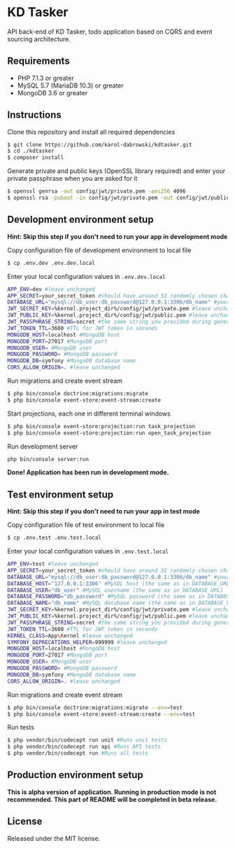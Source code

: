 # KD Tasker

API back-end of KD Tasker, todo application based on CQRS and event sourcing architecture.

## Requirements

* PHP 7.1.3 or greater
* MySQL 5.7 (MariaDB 10.3) or greater
* MongoDB 3.6 or greater

## Instructions

Clone this repository and install all required dependencies
```bash
$ git clone https://github.com/karol-dabrowski/kdtasker.git
$ cd ./kdtasker
$ composer install
```

Generate private and public keys (OpenSSL library required) and enter your private passphrase when you are asked for it
```bash
$ openssl genrsa -out config/jwt/private.pem -aes256 4096
$ openssl rsa -pubout -in config/jwt/private.pem -out config/jwt/public.pem
```

## Development environment setup

**Hint: Skip this step if you don't need to run your app in development mode**

Copy configuration file of development environment to local file
```bash
$ cp .env.dev .env.dev.local
```

Enter your local configuration values in ``.env.dev.local`` 
```bash
APP_ENV=dev #leave unchanged
APP_SECRET=your_secret_token #should have around 32 randomly chosen characters
DATABASE_URL="mysql://db_user:db_password@127.0.0.1:3306/db_name" #your MySQL URL
JWT_SECRET_KEY=%kernel.project_dir%/config/jwt/private.pem #leave unchanged
JWT_PUBLIC_KEY=%kernel.project_dir%/config/jwt/public.pem #leave unchanged
JWT_PASSPHRASE_STRING=secret #the same string you provided during generating your keys in previous step
JWT_TOKEN_TTL=3600 #TTL for JWT token in seconds
MONGODB_HOST=localhost #MongoDB host
MONGODB_PORT=27017 #MongoDB port
MONGODB_USER= #MongoDB user
MONGODB_PASSWORD= #MongoDB password
MONGODB_DB=symfony #MongoDB database name
CORS_ALLOW_ORIGIN=. #leave unchanged
```

Run migrations and create event stream
```bash
$ php bin/console doctrine:migrations:migrate
$ php bin/console event-store:event-stream:create
```

Start projections, each one in different terminal windows
```bash
$ php bin/console event-store:projection:run task_projection
$ php bin/console event-store:projection:run open_task_projection
```

Run development server
```bash
php bin/console server:run
```

**Done! Application has been run in development mode.**

## Test environment setup

**Hint: Skip this step if you don't need to run your app in test mode**

Copy configuration file of test environment to local file
```bash
$ cp .env.test .env.test.local
```

Enter your local configuration values in ``.env.test.local`` 
```bash
APP_ENV=test #leave unchanged
APP_SECRET=your_secret_token #should have around 32 randomly chosen characters
DATABASE_URL="mysql://db_user:db_password@127.0.0.1:3306/db_name" #your MySQL URL
DATABASE_HOST="127.0.0.1:3306" #MySQL host (the same as in DATABASE_URL)
DATABASE_USER="db_user" #MySQL username (the same as in DATABASE_URL)
DATABASE_PASSWORD="db_password" #MySQL password (the same as in DATABASE_URL)
DATABASE_NAME="db_name" #MySQL database name (the same as in DATABASE_URL)
JWT_SECRET_KEY=%kernel.project_dir%/config/jwt/private.pem #leave unchanged
JWT_PUBLIC_KEY=%kernel.project_dir%/config/jwt/public.pem #leave unchanged
JWT_PASSPHRASE_STRING=secret #the same string you provided during generating your keys in previous step
JWT_TOKEN_TTL=3600 #TTL for JWT token in seconds
KERNEL_CLASS=App\Kernel #leave unchanged
SYMFONY_DEPRECATIONS_HELPER=999999 #leave unchanged
MONGODB_HOST=localhost #MongoDB host
MONGODB_PORT=27017 #MongoDB port
MONGODB_USER= #MongoDB user
MONGODB_PASSWORD= #MongoDB password
MONGODB_DB=symfony #MongoDB database name
CORS_ALLOW_ORIGIN=. #leave unchanged
```

Run migrations and create event stream
```bash
$ php bin/console doctrine:migrations:migrate --env=test
$ php bin/console event-store:event-stream:create --env=test
```

Run tests
```bash
$ php vendor/bin/codecept run unit #Runs unit tests
$ php vendor/bin/codecept run api #Runs API tests
$ php vendor/bin/codecept run #Runs all tests
```

## Production environment setup

**This is alpha version of application. Running in production mode is not recommended. This part of README will be completed in beta release.**

## License
Released under the MIT license.
